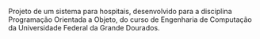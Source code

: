 Projeto de um sistema para hospitais, desenvolvido para a disciplina Programação Orientada a Objeto, do curso de Engenharia de Computação da Universidade Federal da Grande Dourados.
